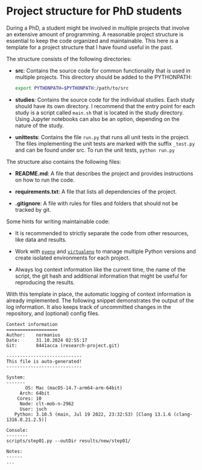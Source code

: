 # Project structure for PhD students



During a PhD, a student might be involved in multiple projects that involve an extensive amount of programming. A reasonable project structure is essential to keep the code organized and maintainable. This here is a template for a project structure that I have found useful in the past.



The structure consists of the following directories:

- **src**: Contains the source code for common functionality that is used in multiple projects. This directory should be added to the PYTHONPATH: 

  ```bash
  export PYTHONPATH=$PYTHONPATH:/path/to/src
  ```

* **studies**: Contains the source code for the individual studies. Each study should have its own directory. I recommend that the entry point for each study is a script called `main.sh` that is located in the study directory. Using Jupyter notebooks can also be an option, depending on the nature of the study.

* **unittests**: Contains the file `run.py` that runs all unit tests in the project. The files implementing the unit tests are marked with the suffix `_test.py` and can be found under src. To run the unit tests, `python run.py`



The structure also contains the following files:

- **README.md**: A file that describes the project and provides instructions on how to run the code.
- **requirements.txt**: A file that lists all dependencies of the project.

- **.gitignore**: A file with rules for files and folders that should not be tracked by git.



Some hints for writing maintainable code:

- It is recommended to strictly separate the code from other resources, like data and results.

- Work with [`pyenv`](https://github.com/pyenv/pyenv) and [`virtualenv`](https://github.com/pyenv/pyenv-virtualenv) to manage multiple Python versions and create isolated environments for each project.
- Always log context information like the current time, the name of the script, the git hash and additional information that might be useful for reproducing the results.





With this template in place, the automatic logging of context information is already implemented. The following snippet demonstrates the output of the log information. It also keeps track of uncommitted changes in the repository, and (optional) config files.



```None
Context information
===================
Author:    normanius
Date:      31.10.2024 02:55:17
Git:       8441acca (research-project.git)

----------------------------
This file is auto-generated!
----------------------------

System:
-------
       OS: Mac (macOS-14.7-arm64-arm-64bit)
     Arch: 64bit
    Cores: 10
     Node: clt-mob-n-2962
     User: juch
   Python: 3.10.5 (main, Jul 19 2022, 23:32:53) [Clang 13.1.6 (clang-1316.0.21.2.5)]

Console:
--------
scripts/step01.py --outDir results/new/step01/

Notes:
------
...
```

